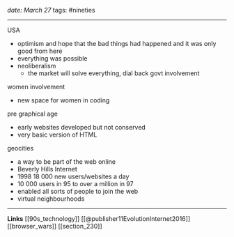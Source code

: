 *date: March 27*
tags: #nineties 

---
USA
- optimism and hope that the bad things had happened and it was only good from here
- everything was possible
- neoliberalism
	- the market will solve everything, dial back govt involvement

women involvement
- new space for women in coding

pre graphical age
- early websites developed but not conserved
- very basic version of HTML

geocities
- a way to be part of the web online
- Beverly Hills Internet
- 1998 18 000 new users/websites a day
- 10 000 users in 95 to over a million in 97
- enabled all sorts of people to join the web
- virtual neighbourhoods


---
**Links**
[[90s_technology]]
[[@publisher11EvolutionInternet2016]]
[[browser_wars]]
[[section_230]] 